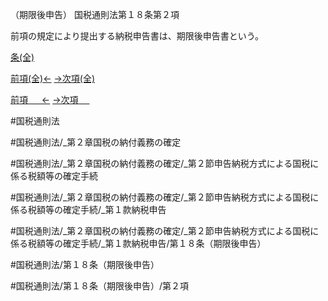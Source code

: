 （期限後申告）
国税通則法第１８条第２項

前項の規定により提出する納税申告書は、期限後申告書という。

[条(全)](国税通則法＿＿＿＿＿第１８条_.md)

[前項(全)←](国税通則法＿＿＿＿＿第１８条第１項_.md)    [→次項(全)](国税通則法＿＿＿＿＿第１８条第３項_.md)

[前項 　 ←](国税通則法＿＿＿＿＿第１８条第１項.md)    [→次項 　 ](国税通則法＿＿＿＿＿第１８条第３項.md)



#国税通則法

#国税通則法/_第２章国税の納付義務の確定

#国税通則法/_第２章国税の納付義務の確定/_第２節申告納税方式による国税に係る税額等の確定手続

#国税通則法/_第２章国税の納付義務の確定/_第２節申告納税方式による国税に係る税額等の確定手続/_第１款納税申告

#国税通則法/_第２章国税の納付義務の確定/_第２節申告納税方式による国税に係る税額等の確定手続/_第１款納税申告/第１８条（期限後申告）

#国税通則法/第１８条（期限後申告）

#国税通則法/第１８条（期限後申告）/第２項

